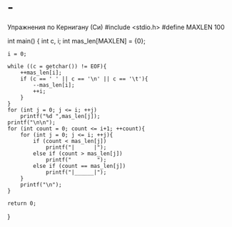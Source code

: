 # -
Упражнения по Кернигану (Си)
#include <stdio.h>
#define MAXLEN 100

int main()
{
    int c, i;
    int mas_len[MAXLEN] = {0};
    
    i = 0;
    
    while ((c = getchar()) != EOF){
        ++mas_len[i];
        if (c == ' ' || c == '\n' || c == '\t'){
            --mas_len[i];
            ++i;
        }
    }
    for (int j = 0; j <= i; ++j)
        printf("%d ",mas_len[j]);
    printf("\n\n");
    for (int count = 0; count <= i+1; ++count){
        for (int j = 0; j <= i; ++j){
            if (count < mas_len[j])
                printf("|      |");
            else if (count > mas_len[j])
                printf("        ");
            else if (count == mas_len[j])
                printf("|______|");
        }
        printf("\n");
    }
    
    return 0;
}
